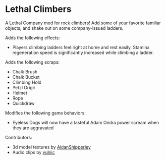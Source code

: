 # Lethal Climbers

A Lethal Company mod for rock climbers! Add some of your favorite familiar objects, and shake out on some company-issued ladders.

Adds the following effects:
- Players climbing ladders feel right at home and rest easily. Stamina regeneration speed is significantly increased while climbing a ladder.

Adds the following scraps:
- Chalk Brush
- Chalk Bucket
- Climbing Hold
- Petzl Grigri
- Helmet
- Rope
- Quickdraw

Modifies the following game behaviors:
- Eyeless Dogs will now have a tasteful Adam Ondra power scream when they are aggravated

Contributors:
- 3d model textures by [AidanShipperley](https://github.com/AidanShipperley)
- Audio clips by [vulnic](https://github.com/vulnic)